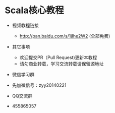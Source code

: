 # Scala核心教程

- 视频教程链接
  - http://pan.baidu.com/s/1jIhe2W2 (全部免费)

- 其它事项
  - 欢迎提交PR（Pull Request)更新本教程
  - 请勿商业转载，学习交流转载请保留源地址
- 微信学习群
 - 先加微信号：zyy20140221
- QQ交流群
 - 455865057
